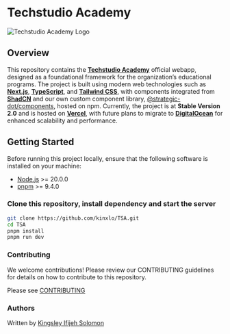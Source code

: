 # Techstudio Academy

![Techstudio Academy Logo](/public/images/logo-white.png)

## Overview

This repository contains the **[Techstudio Academy](https://techstudioacademy.com)** official webapp, designed as a foundational framework for the organization’s educational programs. The project is built using modern web technologies such as **[Next.js](https://nextjs.org/docs)**, **[TypeScript](https://www.typescriptlang.org/)**, and **[Tailwind CSS](https://tailwindcss.com/)**, with components integrated from **[ShadCN](https://ui.shadcn.com/)** and our own custom component library, [@strategic-dot/components](https://www.npmjs.com/package/@strategic-dot/components), hosted on npm. Currently, the project is at **Stable Version 2.0** and is hosted on **[Vercel](https://vercel.com)**, with future plans to migrate to **[DigitalOcean](cloud.digitalocean.com)** for enhanced scalability and performance.

## Getting Started

Before running this project locally, ensure that the following software is installed on your machine:

- [Node.js](https://nodejs.org/) >= 20.0.0
- [pnpm](https://pnpm.io/) >= 9.4.0

### Clone this repository, install dependency and start the server

```bash
git clone https://github.com/kinxlo/TSA.git
cd TSA
pnpm install
pnpm run dev
```

### Contributing

We welcome contributions! Please review our CONTRIBUTING guidelines for details on how to contribute to this repository.

Please see [CONTRIBUTING](./CONTRIBUTING.md)

### Authors

Written by [Kingsley Ifijeh Solomon](https://github.com/kinxlo)
